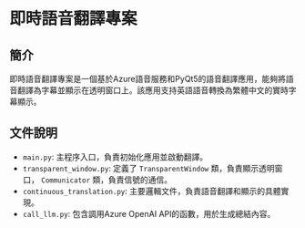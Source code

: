 # 即時語音翻譯專案

## 簡介

即時語音翻譯專案是一個基於Azure語音服務和PyQt5的語音翻譯應用，能夠將語音翻譯為字幕並顯示在透明窗口上。該應用支持英語語音轉換為繁體中文的實時字幕顯示。

## 文件說明

- `main.py`: 主程序入口，負責初始化應用並啟動翻譯。
- `transparent_window.py`: 定義了 `TransparentWindow` 類，負責顯示透明窗口， `Communicator` 類，負責信號的通信。
- `continuous_translation.py`: 主要邏輯文件，負責語音翻譯和顯示的具體實現。
- `call_llm.py`: 包含調用Azure OpenAI API的函數，用於生成總結內容。